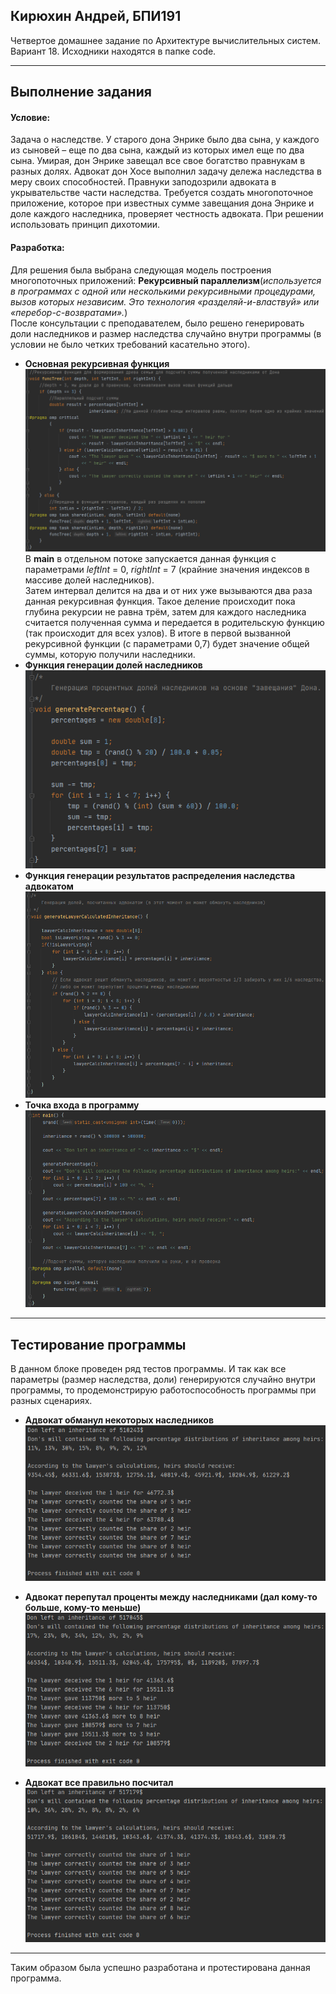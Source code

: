 ## Кирюхин Андрей, БПИ191

Четвертое домашнее задание по Архитектуре вычислительных систем. Вариант 18.
Исходники находятся в папке code.

---

## Выполнение задания

#### Условие:

Задача о наследстве. У старого дона Энрике было два сына, у каждого из сыновей – еще по два сына, каждый из которых имел еще по два сына. Умирая, дон Энрике завещал все свое богатство правнукам в разных долях. Адвокат дон Хосе выполнил задачу дележа наследства в меру своих способностей. Правнуки заподозрили адвоката в укрывательстве части наследства. Требуется создать многопоточное приложение, которое при известных сумме завещания дона Энрике и доле каждого наследника, проверяет честность адвоката. При решении использовать принцип дихотомии.

#### Разработка:

Для решения была выбрана следующая модель построения многопоточных приложений: **Рекурсивный параллелизм**(_используется в программах с одной или несколькими рекурсивными процедурами, вызов которых независим. Это технология «разделяй-и-властвуй» или «перебор-с-возвратами»._) <br>
После консультации с преподавателем, было решено генерировать доли наследников и размер наследства случайно внутри программы (в условии не было четких требований касательно этого).

- **Основная рекурсивная функция**</br>
  ![](./src/Code1.png)</br>
  В **main** в отдельном потоке запускается данная функция с параметрами _leftInt_ = 0, _rightInt_ = 7 (крайние значения индексов в массиве долей наследников).<br>
  Затем интервал делится на два и от них уже вызываются два раза данная рекурсивная функция. Такое деление происходит пока глубина рекурсии не равна трём, затем для каждого наследника считается полученная сумма и передается в родительскую функцию (так происходит для всех узлов). В итоге в первой вызванной рекурсивной функции (с параметрами 0,7) будет значение общей суммы, которую получили наследники. <br>
- **Функция генерации долей наследников**<br>
  ![](./src/Code2.png)</br>
- **Функция генерации результатов распределения наследства адвокатом**</br>
  ![](./src/Code3.png)</br>
- **Точка входа в программу**</br>
  ![](./src/Code4.png)</br>

---

## Тестирование программы

В данном блоке проведен ряд тестов программы. И так как все параметры (размер наследства, доли) генерируются случайно внутри программы, то продемонстрирую работоспособность программы при разных сценариях.

- **Адвокат обманул некоторых наследников**</br>
  ![](./src/Test1.png)</br>

- **Адвокат перепутал проценты между наследниками (дал кому-то больше, кому-то меньше)**</br>
  ![](./src/Test2.png)</br>

- **Адвокат все правильно посчитал**</br>
  ![](./src/Test3.png)</br>

---

Таким образом была успешно разработана и протестирована данная программа.
